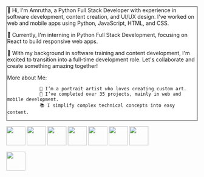 
<div style="background-color:white; border:2px solid grey"> 👋 Hi, I'm Amrutha, a Python Full Stack Developer with experience in software development, content creation, and UI/UX design. I've worked on web and mobile apps using Python, JavaScript, HTML, and CSS.     

🌱 Currently, I'm interning in Python Full Stack Development, focusing on React to build responsive web apps.

🤝 With my background in software training and content development, I'm excited to transition into a full-time development role. Let's collaborate and create something amazing together!

 More about Me:

                🎨 I’m a portrait artist who loves creating custom art.
                🚀 I’ve completed over 35 projects, mainly in web and mobile development.
                📚 I simplify complex technical concepts into easy content. 
</div>


<p><img src="https://cdn.jsdelivr.net/gh/devicons/devicon@latest/icons/html5/html5-original-wordmark.svg" width=50 height=50 />

<img src="https://cdn.jsdelivr.net/gh/devicons/devicon@latest/icons/bootstrap/bootstrap-original.svg" width=50 height=50  />

<img src="https://cdn.jsdelivr.net/gh/devicons/devicon@latest/icons/css3/css3-original.svg"  width=50 height=50 />

<img src="https://cdn.jsdelivr.net/gh/devicons/devicon@latest/icons/javascript/javascript-original.svg" width=50 height=50  />

<img src="https://cdn.jsdelivr.net/gh/devicons/devicon@latest/icons/django/django-plain.svg" width=50 height=50  />

<img src="https://cdn.jsdelivr.net/gh/devicons/devicon@latest/icons/python/python-original.svg"  width=50 height=50 />

<img src="https://cdn.jsdelivr.net/gh/devicons/devicon@latest/icons/flask/flask-original.svg" width=50 height=50  />

<img src="https://cdn.jsdelivr.net/gh/devicons/devicon@latest/icons/react/react-original-wordmark.svg"  width=50 height=50 /></p>

                    


